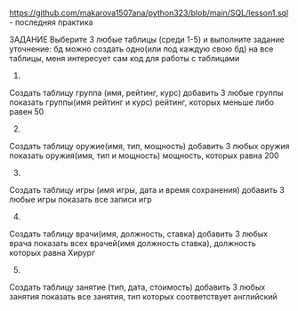 https://github.com/makarova1507ana/python323/blob/main/SQL/lesson1.sql - последняя практика

ЗАДАНИЕ
Выберите 3 любые таблицы (среди 1-5)  и выполните задание
уточнение:
бд можно создать одно(или под каждую свою бд) на все таблицы, меня интересует сам код для работы с таблицами

1.
Создать таблицу группа (имя, рейтинг, курс)
добавить 3 любые группы
показать группы(имя рейтинг и курс) рейтинг, которых меньше либо равен 50

2.
Создать таблицу оружие(имя, тип, мощность)
добавить 3 любых оружия
показать оружия(имя, тип и мощность) мощность, которых равна 200

3.
Создать таблицу игры (имя игры, дата и время сохранения)
добавить 3 любые игры 
показать все записи игр

4.
Создать таблицу врачи(имя, должность, ставка)
добавить 3 любых врача
показать всех врачей(имя должность ставка), должность которых равна Хирург

5.
Создать таблицу занятие (тип, дата, стоимость)
добавить 3 любых занятия
показать все занятия, тип которых соответствует английский

